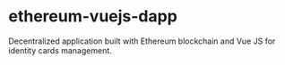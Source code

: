 # ethereum-vuejs-dapp
Decentralized application built with Ethereum blockchain and Vue JS for identity cards management.
